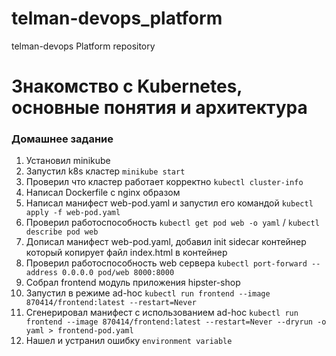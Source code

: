 # telman-devops_platform
telman-devops Platform repository

# Знакомство с Kubernetes, основные понятия и архитектура
### Домашнее задание
1) Установил minikube
2) Запустил k8s кластер `minikube start`
3) Проверил что кластер работает корректно `kubectl cluster-info`
4) Написал Dockerfile с nginx образом
5) Написал манифест web-pod.yaml и запустил его командой `kubectl apply -f web-pod.yaml`
6) Проверил работоспособность `kubectl get pod web -o yaml` / `kubectl describe pod web`
7) Дописал манифест web-pod.yaml, добавил init sidecar контейнер который копирует файл index.html в контейнер
8) Проверил работоспособность web сервера `kubectl port-forward --address 0.0.0.0 pod/web 8000:8000`
9) Собрал frontend модуль приложения hipster-shop 
10) Запустил в режиме ad-hoc `kubectl run frontend --image 870414/frontend:latest --restart=Never`
11) Сгенерировал манифест с использованием ad-hoc `kubectl run frontend --image 870414/frontend:latest --restart=Never --dryrun -o yaml > frontend-pod.yaml`
12) Нашел и устранил ошибку `environment variable`
